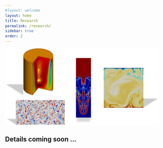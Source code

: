 ```yaml
---
#layout: welcome
layout: home
title: Research
permalink: /research/
sidebar: true
order: 2
---
```


 <img src="/assets/img/Research.png">

## Details coming soon ...
